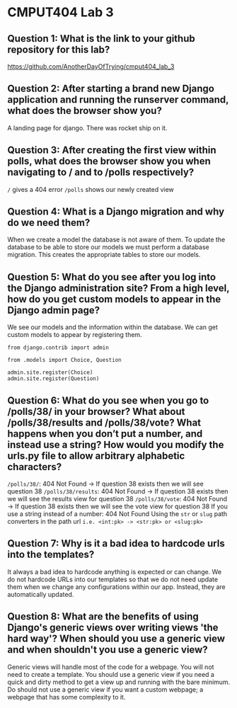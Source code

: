 # CMPUT404 Lab 3

## Question 1: What is the link to your github repository for this lab?

https://github.com/AnotherDayOfTrying/cmput404_lab_3

## Question 2: After starting a brand new Django application and running the runserver command, what does the browser show you?

A landing page for django. There was rocket ship on it.

##  Question 3: After creating the first view within polls, what does the browser show you when navigating to / and to /polls respectively?

`/` gives a 404 error
`/polls` shows our newly created view

## Question 4: What is a Django migration and why do we need them?

When we create a model the database is not aware of them. To update the database to be able to store our models we must perform a database migration. This creates the appropriate tables to store our models.

## Question 5: What do you see after you log into the Django administration site? From a high level, how do you get custom models to appear in the Django admin page?

We see our models and the information within the database. We can get custom models to appear by registering them.

```
from django.contrib import admin

from .models import Choice, Question

admin.site.register(Choice)
admin.site.register(Question)
```

## Question 6: What do you see when you go to /polls/38/ in your browser? What about /polls/38/results and /polls/38/vote? What happens when you don’t put a number, and instead use a string? How would you modify the urls.py file to allow arbitrary alphabetic characters?

`/polls/38/`: 404 Not Found -> If question 38 exists then we will see question 38
`/polls/38/results`: 404 Not Found -> If question 38 exists then we will see the results view for question 38
`/polls/38/vote`: 404 Not Found -> If question 38 exists then we will see the vote view for question 38
If you use a string instead of a number: 404 Not Found
Using the `str` or `slug` path converters in the path url `i.e. <int:pk> -> <str:pk> or <slug:pk>`

## Question 7: Why is it a bad idea to hardcode urls into the templates?

It always a bad idea to hardcode anything is expected or can change. We do not hardcode URLs into our templates so that we do not need update them when we change any configurations within our app. Instead, they are automatically updated.

## Question 8: What are the benefits of using Django's generic views over writing views 'the hard way'? When should you use a generic view and when shouldn't you use a generic view?

Generic views will handle most of the code for a webpage. You will not need to create a template. You should use a generic view if you need a quick and dirty method to get a view up and running with the bare minimum. Do should not use a generic view if you want a custom webpage; a webpage that has some complexity to it.
